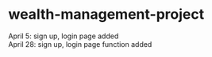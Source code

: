 # wealth-management-project



April 5: sign up, login page added  
April 28: sign up, login page function added
